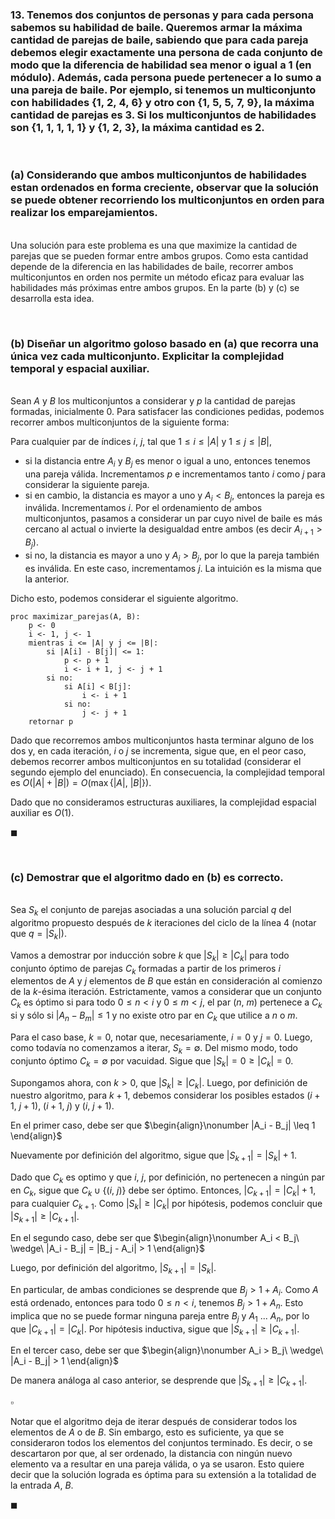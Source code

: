 ### 13. Tenemos dos conjuntos de personas y para cada persona sabemos su habilidad de baile. Queremos armar la máxima cantidad de parejas de baile, sabiendo que para cada pareja debemos elegir exactamente una persona de cada conjunto de modo que la diferencia de habilidad sea menor o igual a $1$ (en módulo). Además, cada persona puede pertenecer a lo sumo a una pareja de baile. Por ejemplo, si tenemos un multiconjunto con habilidades $\{1,\ 2,\ 4,\ 6\}$ y otro con $\{1,\ 5,\ 5,\ 7,\ 9\}$, la máxima cantidad de parejas es $3$. Si los multiconjuntos de habilidades son $\{1,\ 1,\ 1,\ 1,\ 1\}$ y $\{1,\ 2,\ 3\}$, la máxima cantidad es $2$.

<br>

### (a) Considerando que ambos multiconjuntos de habilidades estan ordenados en forma creciente, observar que la solución se puede obtener recorriendo los multiconjuntos en orden para realizar los emparejamientos.

\
Una solución para este problema es una que maximize la cantidad de parejas que se pueden formar entre ambos grupos. Como esta cantidad depende de la diferencia en las habilidades de baile, recorrer ambos multiconjuntos en orden nos permite un método eficaz para evaluar las habilidades más próximas entre ambos grupos. En la parte (b) y (c) se desarrolla esta idea.


<br>

### (b) Diseñar un algoritmo goloso basado en (a) que recorra una única vez cada multiconjunto. Explicitar la complejidad temporal y espacial auxiliar.

\
Sean $A$ y $B$ los multiconjuntos a considerar y $p$ la cantidad de parejas formadas, inicialmente $0$. Para satisfacer las condiciones pedidas, podemos recorrer ambos multiconjuntos de la siguiente forma:

Para cualquier par de índices $i,\ j$, tal que $1 \leq i \leq |A|$ y $1 \leq j \leq |B|$,

- si la distancia entre $A_i$ y $B_j$ es menor o igual a uno, entonces tenemos una pareja válida. Incrementamos $p$ e incrementamos tanto $i$ como $j$ para considerar la siguiente pareja.
- si en cambio, la distancia es mayor a uno y $A_i < B_j$, entonces la pareja es inválida. Incrementamos $i$. Por el ordenamiento de ambos multiconjuntos, pasamos a considerar un par cuyo nivel de baile es más cercano al actual o invierte la desigualdad entre ambos (es decir $A_{i+1} > B_j$).
- si no, la distancia es mayor a uno y $A_i > B_j$, por lo que la pareja también es inválida. En este caso, incrementamos $j$. La intuición es la misma que la anterior.

Dicho esto, podemos considerar el siguiente algoritmo.
```
proc maximizar_parejas(A, B):
    p <- 0
    i <- 1, j <- 1
    mientras i <= |A| y j <= |B|:
        si |A[i] - B[j]| <= 1:
            p <- p + 1
            i <- i + 1, j <- j + 1
        si no:
            si A[i] < B[j]:
                i <- i + 1
            si no:
                j <- j + 1
    retornar p    
```

Dado que recorremos ambos multiconjuntos hasta terminar alguno de los dos y, en cada iteración, $i$ o $j$ se incrementa, sigue que, en el peor caso, debemos recorrer ambos multiconjuntos en su totalidad (considerar el segundo ejemplo del enunciado). En consecuencia, la complejidad temporal es $O(|A|+|B|) = O(\max\{|A|,\ |B|\})$. 

Dado que no consideramos estructuras auxiliares, la complejidad espacial auxiliar es $O(1)$.

$\blacksquare$


<br>

### (c) Demostrar que el algoritmo dado en (b) es correcto.

\
Sea $S_k$ el conjunto de parejas asociadas a una solución parcial $q$ del algoritmo propuesto después de $k$ iteraciones del ciclo de la línea $4$ (notar que $q = |S_k|$).

Vamos a demostrar por inducción sobre $k$ que $|S_k| \geq |C_k|$ para todo conjunto óptimo de parejas $C_k$ formadas a partir de los primeros $i$ elementos de $A$ y $j$ elementos de $B$ que están en consideración al comienzo de la $k$-ésima iteración. Estrictamente, vamos a considerar que un conjunto $C_k$ es óptimo si para todo $0 \leq n < i$ y $0 \leq m < j$, el par $(n,\ m)$ pertenece a $C_k$ si y sólo si $|A_n - B_m| \leq 1$ y no existe otro par en $C_k$ que utilice a $n$ o $m$.  


Para el caso base, $k = 0$, notar que, necesariamente, $i = 0$ y $j = 0$. Luego, como todavía no comenzamos a iterar, $S_k = \emptyset$. Del mismo modo, todo conjunto óptimo $C_k = \emptyset$ por vacuidad. Sigue que $|S_k| = 0 \geq |C_k| = 0$.

Supongamos ahora, con $k > 0$, que $|S_k| \geq |C_k|$. Luego, por definición de nuestro algoritmo, para $k + 1$, debemos considerar los posibles estados $(i+1,\ j+1),\ (i+1,\ j)$ y $(i,\ j+1)$.

En el primer caso, debe ser que 
$\begin{align}\nonumber
    |A_i - B_j| \leq 1
\end{align}$

Nuevamente por definición del algoritmo, sigue que $|S_{k+1}| = |S_{k}| + 1$. 

Dado que $C_{k}$ es optimo y que $i,\ j$, por definición, no pertenecen a ningún par en $C_k$, sigue que $C_k \cup \{(i,\ j)\}$ debe ser óptimo. Entonces, $|C_{k+1}| = |C_k| + 1$, para cualquier $C_{k+1}$. Como $|S_k| \geq |C_k|$ por hipótesis, podemos concluir que $|S_{k+1}| \geq |C_{k+1}|$.

En el segundo caso, debe ser que
$\begin{align}\nonumber
    A_i < B_j\ \wedge\ |A_i - B_j| = |B_j - A_i| > 1
\end{align}$

Luego, por definición del algoritmo, $|S_{k+1}| = |S_k|$. 

En particular, de ambas condiciones se desprende que $B_j > 1 + A_i$. Como $A$ está ordenado, entonces para todo $0 \leq n < i$, tenemos $B_j > 1 + A_n$. Esto implica que no se puede formar ninguna pareja entre $B_j$ y $A_1\ ...\ A_n$, por lo que $|C_{k+1}| = |C_k|$. Por hipótesis inductiva, sigue que $|S_{k+1}| \geq |C_{k+1}|$.

En el tercer caso, debe ser que 
$\begin{align}\nonumber
    A_i > B_j\ \wedge\ |A_i - B_j| > 1
\end{align}$ 

De manera análoga al caso anterior, se desprende que $|S_{k+1}| \geq |C_{k+1}|$.

$\square$

Notar que el algoritmo deja de iterar después de considerar todos los elementos de $A$ o de $B$. Sin embargo, esto es suficiente, ya que se consideraron todos los elementos del conjuntos terminado. Es decir, o se descartaron por que, al ser ordenado, la distancia con ningún nuevo elemento va a resultar en una pareja válida, o ya se usaron. Esto quiere decir que la solución lograda es óptima para su extensión a la totalidad de la entrada $A,\ B$.

$\blacksquare$
